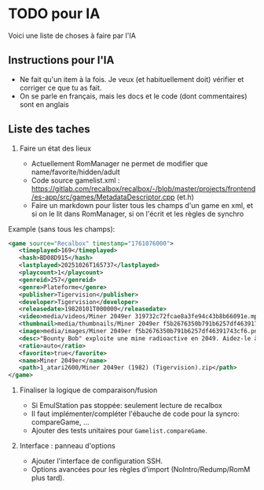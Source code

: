 # TODO pour IA

Voici une liste de choses à faire par l'IA

## Instructions pour l'IA

- Ne fait qu'un item à la fois. Je veux (et habituellement doit) vérifier et corriger ce que tu as fait.
- On se parle en français, mais les docs et le code (dont commentaires) sont en anglais

## Liste des taches

1) Faire un état des lieux

   - Actuellement RomManager ne permet de modifier que name/favorite/hidden/adult
   - Code source gamelist.xml : https://gitlab.com/recalbox/recalbox/-/blob/master/projects/frontend/es-app/src/games/MetadataDescriptor.cpp (et.h)
   - Faire un markdown pour lister tous les champs d'un game en xml, et si on le lit dans RomManager, si on l'écrit et les règles de synchro

Example (sans tous les champs):

```xml
<game source="Recalbox" timestamp="1761076000">
   <timeplayed>169</timeplayed>
   <hash>BD08D915</hash>
   <lastplayed>20251026T165737</lastplayed>
   <playcount>1</playcount>
   <genreid>257</genreid>
   <genre>Plateforme</genre>
   <publisher>Tigervision</publisher>
   <developer>Tigervision</developer>
   <releasedate>19820101T000000</releasedate>
   <video>media/videos/Miner 2049er 319732c72fcae8a3fe94c43b8b66091e.mp4</video>
   <thumbnail>media/thumbnails/Miner 2049er f5b2676350b791b6257df46391743cf6.png</thumbnail>
   <image>media/images/Miner 2049er f5b2676350b791b6257df46391743cf6.png</image>
   <desc>"Bounty Bob" exploite une mine radioactive en 2049. Aidez-le à "revendiquer" toutes les différentes stations (écrans multiples). Évitez tout contact avec les organismes mutants mortels en vous enfuyant ou en sautant dessus. Collectez divers articles laissés par les mineurs précédents pour des points bonus.</desc>
   <ratio>auto</ratio>
   <favorite>true</favorite>
   <name>Miner 2049er</name>
   <path>1_atari2600/Miner 2049er (1982) (Tigervision).zip</path>
</game>
```

1) Finaliser la logique de comparaison/fusion

   - Si EmulStation pas stoppée: seulement lecture de recalbox
   - Il faut implémenter/compléter l'ébauche de code pour la syncro: compareGame, ...
   - Ajouter des tests unitaires pour `Gamelist.compareGame`.

1) Interface : panneau d'options

   - Ajouter l'interface de configuration SSH.
   - Options avancées pour les règles d'import (NoIntro/Redump/RomM plus tard).
